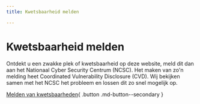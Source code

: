 ```yaml
---
title: Kwetsbaarheid melden

---
```


# Kwetsbaarheid melden

Ontdekt u een zwakke plek of kwetsbaarheid op deze website, meld dit dan aan het Nationaal Cyber Security Centrum (NCSC). Het maken van zo'n melding heet Coordinated Vulnerability Disclosure (CVD). Wij bekijken samen met het NCSC het probleem en lossen dit zo snel mogelijk op.

[Melden van kwetsbaarheden](https://www.ncsc.nl/contact/kwetsbaarheid-melden){ .button .md-button--secondary }
